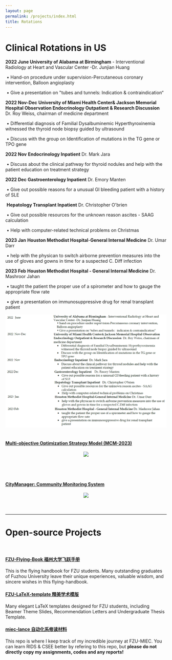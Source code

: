 ```yaml
---
layout: page
permalink: /projects/index.html
title: Rotations
---
```


# Clinical Rotations in US

**2022 June   University of Alabama at Birmingham** - Interventional Radiology at Heart and Vascular Center -Dr. Junjian Huang

​                      • Hand-on procedure under supervision-Percutaneous coronary intervention, Balloon angioplasty

​                      • Give a presentation on "tubes and tunnels: Indication & contraindication“



**2022 Nov-Dec** **University of Miami Health Center& Jackson Memorial Hospital Observation Endocrinology Outpatient & Research Discussion** Dr. Roy Weiss, chairman of medicine department

​                      • Differential diagnosis of Familial Dysalbuminemic Hyperthyroxinemia witnessed the thyroid node biopsy guided by ultrasound

​                      • Discuss with the group on Identification of mutations in the TG gene or TPO gene



**2022 Nov**      **Endocrinology Inpatient** Dr. Mark Jara 

​                      • Discuss about the clinical pathway for thyroid nodules and help with the patient education on treatment strategy



**2022 Dec**      **Gastroenterology Inpatient** Dr. Emory Manten

​                      • Give out possible reasons for a unusual GI bleeding patient with a history of SLE

​                       **Hepatology Transplant Inpatient** Dr. Christopher O'brien

​                      • Give out possible resources for the unknown reason ascites - SAAG calculation
​                      

​                      • Help with computer-related technical problems on Christmas



**2023 Jan**      **Houston Methodist Hospital**-**General Internal Medicine** Dr. Umar Darr

​                       • help with the physican to switch airborne prevention measures into the use of gloves and gowns in time for a suspected C. Diff infection



**2023 Feb**      **Houston Methodist Hospital - General Internal Medicine**  Dr. Mashroor Jahan

​                      • taught the patient the proper use of a spirometer and how to gauge the appropriate flow rate
​                      

​                      • give a presentation on immunosuppressive drug for renal transplant patient

<center>
<img src="/images/resnet-ahp.png">
</center>

<br>

#### [Multi-objective Optimization Strategy Model (MCM-2023)](https://caihanlin.com/mypaper/modeling/202302COMAP.pdf)

<center>
<img src="/images/MCM-figure3.jpg">
</center>
<br>

#### 



<br>

#### [CityManager: Community Monitoring System](https://caihanlin.com/mypaper/202208cenim.pdf )

<center>
<img src="/images/iot-manager.png">
</center>
<br>

<br>

---

# Open-source Projects

<br>

#### [FZU-Flying-Book 福州大学飞跃手册](https://fzu-fly.online/)

This is the flying handbook for FZU students. Many outstanding graduates of Fuzhou University leave their unique experiences, valuable wisdom, and sincere wishes in this flying-handbook.

#### [FZU-LaTeX-template 精美学术模版](https://github.com/GuangLun2000/FZU-latex-template)

Many elegant LaTeX templates designed for FZU students, including Beamer Theme Slides, Recommendation Letters and Undergraduate Thesis Template.

#### [miec-lance 自动化系修读材料](https://github.com/GuangLun2000/miec-lance )

This repo is where I keep track of my incredible journey at FZU-MIEC. You can learn RIDS & CSEE better by refering to this repo, but **please do not directly copy my assignments, codes and any reports!**
